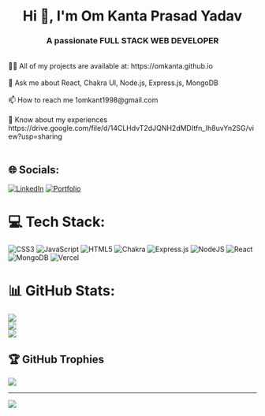 <h1 align="center">Hi 👋, I'm Om Kanta Prasad Yadav</h1>
<h3 align="center">A passionate FULL STACK WEB DEVELOPER</h3>
<br>👨‍💻 All of my projects are available at: https://omkanta.github.io <br><br>💬 Ask me about React, Chakra UI, Node.js, Express.js, MongoDB<br><br>📫 How to reach me 1omkant1998@gmail.com<br><br>📄 Know about my experiences https://drive.google.com/file/d/14CLHdvT2dJQNH2dMDItfn_Ih8uvYn2SG/view?usp=sharing<br><br>


## 🌐 Socials:
[![LinkedIn](https://img.shields.io/badge/LinkedIn-%230077B5.svg?logo=linkedin&logoColor=white)](https://www.linkedin.com/in/om-kanta-prasad-yadav-049811218/) 
[![Portfolio](https://img.shields.io/badge/Portfolio-%230077B5.svg?logo=github&logoColor=white)](https://omkanta.github.io) 
# 💻 Tech Stack:
![CSS3](https://img.shields.io/badge/css3-%231572B6.svg?style=for-the-badge&logo=css3&logoColor=white) ![JavaScript](https://img.shields.io/badge/javascript-%23323330.svg?style=for-the-badge&logo=javascript&logoColor=%23F7DF1E) ![HTML5](https://img.shields.io/badge/html5-%23E34F26.svg?style=for-the-badge&logo=html5&logoColor=white) ![Chakra](https://img.shields.io/badge/chakra-%234ED1C5.svg?style=for-the-badge&logo=chakraui&logoColor=white) ![Express.js](https://img.shields.io/badge/express.js-%23404d59.svg?style=for-the-badge&logo=express&logoColor=%2361DAFB) ![NodeJS](https://img.shields.io/badge/node.js-6DA55F?style=for-the-badge&logo=node.js&logoColor=white) ![React](https://img.shields.io/badge/react-%2320232a.svg?style=for-the-badge&logo=react&logoColor=%2361DAFB) ![MongoDB](https://img.shields.io/badge/MongoDB-%234ea94b.svg?style=for-the-badge&logo=mongodb&logoColor=white) ![Vercel](https://img.shields.io/badge/vercel-%23000000.svg?style=for-the-badge&logo=vercel&logoColor=white)
# 📊 GitHub Stats:

![](https://github-readme-stats.vercel.app/api?username=Omkanta&theme=dark&hide_border=false&include_all_commits=false&count_private=false)<br/>
![](https://github-readme-streak-stats.herokuapp.com/?user=Omkanta&theme=dark&hide_border=false)<br/>
![](https://github-readme-stats.vercel.app/api/top-langs/?username=Omkanta&theme=dark&hide_border=false&include_all_commits=false&count_private=false&layout=compact)

## 🏆 GitHub Trophies
![](https://github-profile-trophy.vercel.app/?username=Omkanta&theme=radical&no-frame=false&no-bg=true&margin-w=4)

---
[![](https://visitcount.itsvg.in/api?id=Omkanta&icon=0&color=0)](https://visitcount.itsvg.in)

<!-- Proudly created with GPRM ( https://gprm.itsvg.in ) -->
